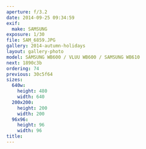 ```yaml
---
aperture: f/3.2
date: 2014-09-25 09:34:59
exif:
  make: SAMSUNG
exposure: 1/30
file: SAM_6859.JPG
gallery: 2014-autumn-holidays
layout: gallery-photo
model: SAMSUNG WB600 / VLUU WB600 / SAMSUNG WB610
next: 1890c3b
ordering: 74
previous: 30c5f64
sizes:
  640w:
    height: 480
    width: 640
  200x200:
    height: 200
    width: 200
  96x96:
    height: 96
    width: 96
title: 
---
```

